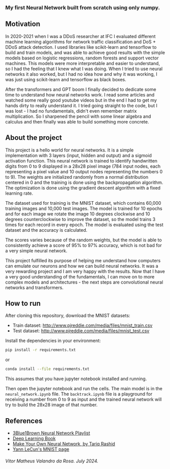 <h3 align="left">
My first Neural Network built from scratch using only numpy.
</h3>

## Motivation

In 2020-2021 when I was a DDoS researcher at IFC I evaluated different machine learning algorithms for network traffic classification and DoS + DDoS attack detection. I used libraries like scikit-learn and tensorflow to build and train models, and was able to achieve good results with the simple models based on logistic regressions, random forests and support vector machines. This models were more interpretable and easier to understand, so I had the feeling that I knew what I was doing. When I tried to use neural networks it also worked, but I had no idea how and why it was working, I was just using scikit-learn and tensorflow as black boxes.

After the transformers and GPT boom I finally decided to dedicate some time to understand how neural networks work. I read some articles and watched some really good youtube videos but in the end I had to get my hands dirty to really understand it. I tried going straight to the code, but I was lost - I had no fundamentals, didn't even remember matrix multiplication. So I sharpened the pencil with some linear algebra and calculus and then finally was able to build something more concrete.

## About the project

This project is a hello world for neural networks. It is a simple implementation with 3 layers (input, hidden and output) and a sigmoid activation function. This neural network is trained to identify handwritten digits from 0 to 9 displayed in a 28x28 pixel image (784 input nodes, each representing a pixel value and 10 output nodes representing the numbers 0 to 9). The weights are initialized randomly from a normal distribution centered in 0 and the training is done using the backpropagation algorithm. The optimization is done using the gradient descent algorithm with a fixed learning rate.

The dataset used for training is the MNIST dataset, which contains 60,000 training images and 10,000 test images. The model is trained for 10 epochs and for each image we rotate the image 10 degrees clockwise and 10 degrees counterclockwise to improve the dataset, so the model trains 3 times for each record in every epoch. The model is evaluated using the test dataset and the accuracy is calculated.

The scores varies because of the random weights, but the model is able to consistently achieve a score of 95% to 97% accuracy, which is not bad for a very simple neural network.

This project fulfilled its purpose of helping me understand how computers can emulate our neurons and how we can build neural networks. It was a very rewarding project and I am very happy with the results. Now that I have a very good understanding of the fundamentals, I can move on to more complex models and architectures - the next steps are convolutional neural networks and transformers.

## How to run

After cloning this repository, download the MNIST datasets:

- Train dataset: http://www.pjreddie.com/media/files/mnist_train.csv
- Test dataset: http://www.pjreddie.com/media/files/mnist_test.csv

Install the dependencies in your environment:

```bash
pip install -r requirements.txt
```

or

```bash
conda install --file requirements.txt
```

This assumes that you have jupyter notebook installed and running.

Then open the jupyter notebook and run the cells. The main model is in the `neural_network.ipynb` file. The `backtrack.ipynb` file is a playground for receiving a number from 0 to 9 as input and the trained neural network will try to build the 28x28 image of that number.

## References

- [3Blue1Brown Neural Network Playlist](https://www.youtube.com/playlist?list=PLZHQObOWTQDNU6R1_67000Dx_ZCJB-3pi)
- [Deep Learning Book](https://www.deeplearningbook.org/)
- [Make Your Own Neural Network, by Tariq Rashid](https://www.amazon.com/Make-Your-Own-Neural-Network-ebook/dp/B01EER4Z4G)
- [Yann LeCun's MNIST page](http://yann.lecun.com/exdb/mnist/)

###### Vitor Matheus Valandro da Rosa. July 2024.
